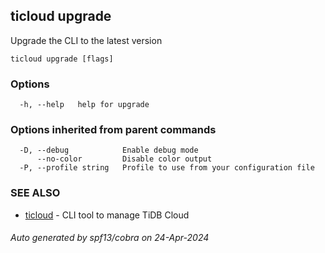 ## ticloud upgrade

Upgrade the CLI to the latest version

```
ticloud upgrade [flags]
```

### Options

```
  -h, --help   help for upgrade
```

### Options inherited from parent commands

```
  -D, --debug            Enable debug mode
      --no-color         Disable color output
  -P, --profile string   Profile to use from your configuration file
```

### SEE ALSO

* [ticloud](ticloud.md)	 - CLI tool to manage TiDB Cloud

###### Auto generated by spf13/cobra on 24-Apr-2024
